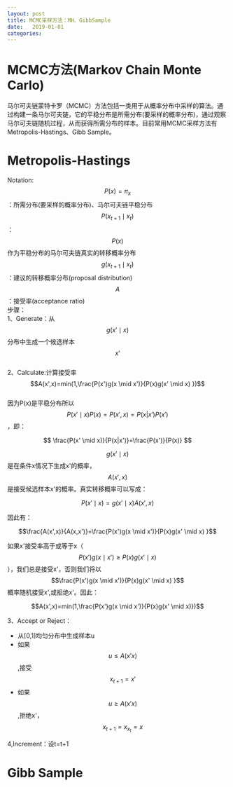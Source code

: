 ```yaml
---
layout: post
title: MCMC采样方法：MH、GibbSample
date:   2019-01-01
categories: 
---
```


# MCMC方法(Markov Chain Monte Carlo)
马尔可夫链蒙特卡罗（MCMC）方法包括一类用于从概率分布中采样的算法。通过构建一条马尔可夫链，它的平稳分布是所需分布(要采样的概率分布)，通过观察马尔可夫链随机过程，从而获得所需分布的样本。目前常用MCMC采样方法有Metropolis-Hastings、Gibb Sample。 
# Metropolis-Hastings  
Notation:  
$$P(x)=\pi_{x}$$：所需分布(要采样的概率分布)、马尔可夫链平稳分布  
$$P(x_{t+1}\mid x_{t})$$：$$P(x)$$作为平稳分布的马尔可夫链真实的转移概率分布  
$$g(x_{t+1}\mid x_{t})$$：建议的转移概率分布(proposal distribution)  
$$A$$：接受率(acceptance ratio)  
步骤：  
1、Generate：从$$g(x'\mid x)$$分布中生成一个候选样本$$x'$$    
2、Calculate:计算接受率$$A(x',x)=min(1,\frac{P(x')g(x \mid x')}{P(x)g(x' \mid x) })$$  
因为P(x)是平稳分布所以$$P(x'\mid x)P(x)=P(x',x)=P(x|x')P(x')$$，即：   

$$
\frac{P(x' \mid x)}{P(x|x')}=\frac{P(x')}{P(x)}
$$    

$$g(x'\mid x)$$是在条件x情况下生成x'的概率，$$A(x',x)$$是接受候选样本x'的概率。真实转移概率可以写成：   

$$P(x' \mid x)=g(x' \mid x)A(x',x)$$   

因此有：  

$$\frac{A(x',x)}{A(x,x')}=\frac{P(x')g(x \mid x')}{P(x)g(x' \mid x) }$$    

如果x'接受率高于或等于x（$$P(x')g(x \mid x') \ge P(x)g(x' \mid x)$$），我们总是接受x'，否则我们将以$$\frac{P(x')g(x \mid x')}{P(x)g(x' \mid x) }$$概率随机接受x',或拒绝x'。因此：  

$$A(x',x)=min(1,\frac{P(x')g(x \mid x')}{P(x)g(x' \mid x)})$$

3、Accept or Reject：  
+ 从[0,1]均匀分布中生成样本u
+ 如果$$u \le A(x'x)$$,接受$$x_{t+1}=x'$$
+ 如果$$u \ge A(x'x)$$,拒绝x'，$$x_{t+1}=x_{x_{t}}=x$$

4,Increment：设t=t+1
# Gibb Sample

